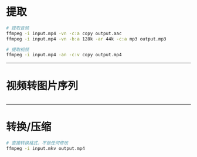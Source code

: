 # 提取
```sh
# 提取音频
ffmpeg -i input.mp4 -vn -c:a copy output.aac
ffmpeg -i input.mp4 -vn -b:a 128k -ar 44k -c:a mp3 output.mp3

# 提取视频
ffmpeg -i input.mp4 -an -c:v copy output.mp4
```
---
# 视频转图片序列
```sh
```
---
# 转换/压缩
```sh
# 直接转换格式，不做任何修改
ffmpeg -i input.mkv output.mp4
```